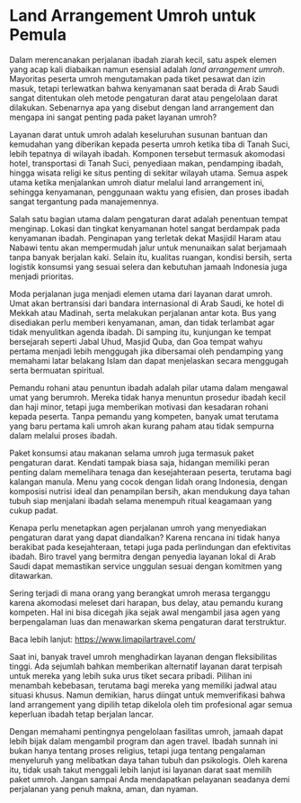 # Land Arrangement Umroh untuk Pemula

Dalam merencanakan perjalanan ibadah ziarah kecil, satu aspek elemen yang acap kali diabaikan namun esensial adalah *land arrangement umroh*. Mayoritas peserta umroh mengutamakan pada tiket pesawat dan izin masuk, tetapi terlewatkan bahwa kenyamanan saat berada di Arab Saudi sangat ditentukan oleh metode pengaturan darat atau pengelolaan darat dilakukan. Sebenarnya apa yang disebut dengan land arrangement dan mengapa ini sangat penting pada paket layanan umroh?

Layanan darat untuk umroh adalah keseluruhan susunan bantuan dan kemudahan yang diberikan kepada peserta umroh ketika tiba di Tanah Suci, lebih tepatnya di wilayah ibadah. Komponen tersebut termasuk akomodasi hotel, transportasi di Tanah Suci, penyediaan makan, pendamping ibadah, hingga wisata religi ke situs penting di sekitar wilayah utama. Semua aspek utama ketika menjalankan umroh diatur melalui land arrangement ini, sehingga kenyamanan, penggunaan waktu yang efisien, dan proses ibadah sangat tergantung pada manajemennya.

Salah satu bagian utama dalam pengaturan darat adalah penentuan tempat menginap. Lokasi dan tingkat kenyamanan hotel sangat berdampak pada kenyamanan ibadah. Penginapan yang terletak dekat Masjidil Haram atau Nabawi tentu akan mempermudah jalur untuk menunaikan salat berjamaah tanpa banyak berjalan kaki. Selain itu, kualitas ruangan, kondisi bersih, serta logistik konsumsi yang sesuai selera dan kebutuhan jamaah Indonesia juga menjadi prioritas.

Moda perjalanan juga menjadi elemen utama dari layanan darat umroh. Umat akan bertransisi dari bandara internasional di Arab Saudi, ke hotel di Mekkah atau Madinah, serta melakukan perjalanan antar kota. Bus yang disediakan perlu memberi kenyamanan, aman, dan tidak terlambat agar tidak menyulitkan agenda ibadah. Di samping itu, kunjungan ke tempat bersejarah seperti Jabal Uhud, Masjid Quba, dan Goa tempat wahyu pertama menjadi lebih menggugah jika dibersamai oleh pendamping yang memahami latar belakang Islam dan dapat menjelaskan secara menggugah serta bermuatan spiritual.

Pemandu rohani atau penuntun ibadah adalah pilar utama dalam mengawal umat yang berumroh. Mereka tidak hanya menuntun prosedur ibadah kecil dan haji minor, tetapi juga memberikan motivasi dan kesadaran rohani kepada peserta. Tanpa pemandu yang kompeten, banyak umat terutama yang baru pertama kali umroh akan kurang paham atau tidak sempurna dalam melalui proses ibadah.

Paket konsumsi atau makanan selama umroh juga termasuk paket pengaturan darat. Kendati tampak biasa saja, hidangan memiliki peran penting dalam memelihara tenaga dan kesejahteraan peserta, terutama bagi kalangan manula. Menu yang cocok dengan lidah orang Indonesia, dengan komposisi nutrisi ideal dan penampilan bersih, akan mendukung daya tahan tubuh siap menjalani ibadah selama menempuh ritual keagamaan yang cukup padat.

Kenapa perlu menetapkan agen perjalanan umroh yang menyediakan pengaturan darat yang dapat diandalkan? Karena rencana ini tidak hanya berakibat pada kesejahteraan, tetapi juga pada perlindungan dan efektivitas ibadah. Biro travel yang bermitra dengan penyedia layanan lokal di Arab Saudi dapat memastikan service unggulan sesuai dengan komitmen yang ditawarkan.

Sering terjadi di mana orang yang berangkat umroh merasa terganggu karena akomodasi meleset dari harapan, bus delay, atau pemandu kurang kompeten. Hal ini bisa dicegah jika sejak awal mengambil jasa agen yang berpengalaman luas dan menawarkan skema pengaturan darat terstruktur.

Baca lebih lanjut: https://www.limapilartravel.com/

Saat ini, banyak travel umroh menghadirkan layanan dengan fleksibilitas tinggi. Ada sejumlah bahkan memberikan alternatif layanan darat terpisah untuk mereka yang lebih suka urus tiket secara pribadi. Pilihan ini menambah kebebasan, terutama bagi mereka yang memiliki jadwal atau situasi khusus. Namun demikian, harus diingat untuk memverifikasi bahwa land arrangement yang dipilih tetap dikelola oleh tim profesional agar semua keperluan ibadah tetap berjalan lancar.

Dengan memahami pentingnya pengelolaan fasilitas umroh, jamaah dapat lebih bijak dalam mengambil program dan agen travel. Ibadah sunnah ini bukan hanya tentang proses religius, tetapi juga tentang pengalaman menyeluruh yang melibatkan daya tahan tubuh dan psikologis. Oleh karena itu, tidak usah takut menggali lebih lanjut isi layanan darat saat memilih paket umroh. Jangan sampai Anda mendapatkan pelayanan seadanya demi perjalanan yang penuh makna, aman, dan nyaman.
